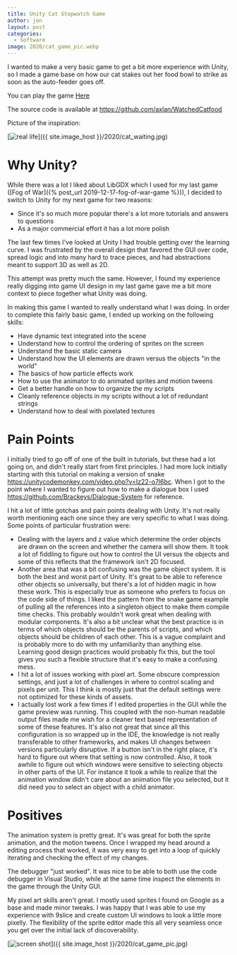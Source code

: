 ```yaml
---
title: Unity Cat Stopwatch Game
author: jon
layout: post
categories:
  - Software
image: 2020/cat_game_pic.webp
---
```


I wanted to make a very basic game to get a bit more experience with Unity, so I made a game base on how our cat stakes out her food bowl to strike as soon as the auto-feeder goes off.

You can play the game [Here](https://www.robopenguins.com/assets/wp-content/pages/WatchedCatFood/)

The source code is available at <https://github.com/axlan/WatchedCatfood>

Picture of the inspiration:

[<img class="aligncenter wp-image-373 size-medium" src="{{ site.image_host }}/2020/cat_waiting_thumb.webp" alt="real life">]({{ site.image_host }}/2020/cat_waiting.jpg)

# Why Unity?

While there was a lot I liked about LibGDX which I used for my last game ([Fog of War]({% post_url 2019-12-17-fog-of-war-game %})), I decided to switch to Unity for my next game for two reasons:

 * Since it's so much more popular there's a lot more tutorials and answers to questions
 * As a major commercial effort it has a lot more polish

The last few times I've looked at Unity I had trouble getting over the learning curve. I was frustrated by the overall design that favored the GUI over code, spread logic and into many hard to trace pieces, and had abstractions meant to support 3D as well as 2D.

This attempt was pretty much the same. However, I found my experience really digging into game UI design in my last game gave me a bit more context to piece together what Unity was doing.

In making this game I wanted to really understand what I was doing. In order to complete this fairly basic game, I ended up working on the following skills:

 * Have dynamic text integrated into the scene
 * Understand how to control the ordering of sprites on the screen
 * Understand the basic static camera
 * Understand how the UI elements are drawn versus the objects "in the world"
 * The basics of how particle effects work
 * How to use the animator to do animated sprites and motion tweens
 * Get a better handle on how to organize the my scripts
 * Cleanly reference objects in my scripts without a lot of redundant strings
 * Understand how to deal with pixelated textures

# Pain Points

I initially tried to go off of one of the built in tutorials, but these had a lot going on, and didn't really start from first principles. I had more luck initially starting with this tutorial on making a version of snake <https://unitycodemonkey.com/video.php?v=Iz22-o7l6bc>. When I got to the point where I wanted to figure out how to make a dialogue box I used <https://github.com/Brackeys/Dialogue-System> for reference.

I hit a lot of little gotchas and pain points dealing with Unity. It's not really worth mentioning each one since they are very specific to what I was doing. Some points of particular frustration were:

 * Dealing with the layers and z value which determine the order objects are drawn on the screen and whether the camera will show them. It took a lot of fiddling to figure out how to control the UI versus the objects and some of this reflects that the framework isn't 2D focused. 
 * Another area that was a bit confusing was the game object system. It is both the best and worst part of Unity. It's great to be able to reference other objects so universally, but there's a lot of hidden magic in how these work. This is especially true as someone who prefers to focus on the code side of things. I liked the pattern from the snake game example of pulling all the references into a singleton object to make them compile time checks. This probably wouldn't work great when dealing with modular components. It's also a bit unclear what the best practice is in terms of which objects should be the parents of scripts, and which objects should be children of each other. This is a vague complaint and is probably more to do with my unfamiliarity than anything else. Learning good design practices would probably fix this, but the tool gives you such a flexible structure that it's easy to make a confusing mess.
 * I hit a lot of issues working with pixel art. Some obscure compression settings, and just a lot of challenges in where to control scaling and pixels per unit. This I think is mostly just that the default settings were not optimized for these kinds of assets.
 * I actually lost work a few times if I edited properties in the GUI while the game preview was running. This coupled with the non-human readable output files made me wish for a cleaner text based representation of some of these features. It's also not great that since all this configuration is so wrapped up in the IDE, the knowledge is not really transferable to other frameworks, and makes UI changes between versions particularly disruptive. If a button isn't in the right place, it's hard to figure out where that setting is now controlled. Also, it took awhile to figure out which windows were sensitive to selecting objects in other parts of the UI. For instance it took a while to realize that the animation window didn't care about an animation file you selected, but it did need you to select an object with a child animator.

# Positives

The animation system is pretty great. It's was great for both the sprite animation, and the motion tweens. Once I wrapped my head around a editing process that worked, it was very easy to get into a loop of quickly iterating and checking the effect of my changes.

The debugger "just worked". It was nice to be able to both use the code debugger in Visual Studio, while at the same time inspect the elements in the game through the Unity GUI.

My pixel art skills aren't great. I mostly used sprites I found on Google as a base and made minor tweaks. I was happy that I was able to use my experience with 9slice and create custom UI windows to look a little more pixelly. The flexibility of the sprite editor made this all very seamless once you get over the initial lack of discoverability.

[<img class="aligncenter wp-image-373 size-medium" src="{{ site.image_host }}/2020/cat_game_pic.webp" alt="screen shot">]({{ site.image_host }}/2020/cat_game_pic.jpg)
